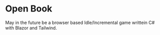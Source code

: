Open Book
=========

May in the future be a browser based Idle/Incremental game writtein C# with Blazor and Tailwind. 
